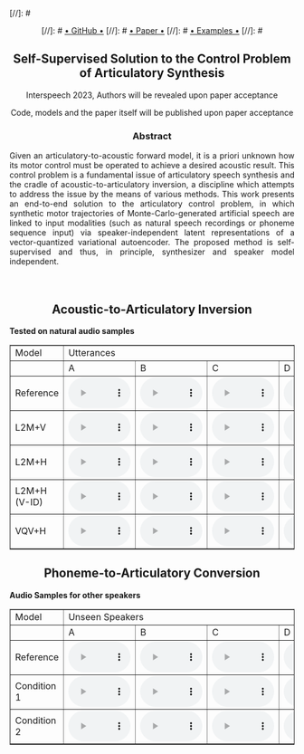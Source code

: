

[//]: #      <center>
[//]: #        <a href="" class="btn2">• GitHub •</a>
[//]: #       <a href="" class="btn2">• Paper •</a></li>
[//]: #       <a href="" class="btn2">• Examples •</a></li>
[//]: #      </center>

<div style="text-align: center;">
<h2><b>Self-Supervised Solution to the Control Problem of Articulatory Synthesis</b></h2>
<p> Interspeech 2023, Authors will be revealed upon paper acceptance </p>
<p> Code, models and the paper itself will be published upon paper acceptance </p>
</div>


<div style="text-align: center;">
<h3>Abstract</h3>
</div>
<div style="text-align: justify"> 
Given an articulatory-to-acoustic forward model, it is a priori unknown how its motor control must be operated to achieve a desired acoustic result. This control problem is a fundamental issue of articulatory speech synthesis and the cradle of acoustic-to-articulatory inversion, a discipline which attempts to address the issue by the means of various methods. This work presents an end-to-end solution to the articulatory control problem, in which synthetic motor trajectories of Monte-Carlo-generated artificial speech are linked to input modalities (such as natural speech recordings or phoneme sequence input) via speaker-independent latent representations of a vector-quantized variational autoencoder. The proposed method is self-supervised and thus, in principle, synthesizer and speaker model independent.
</div>
<br>
<br>


<div style="text-align: center;">
<h2>Acoustic-to-Articulatory Inversion</h2>
</div>

<p><b>Tested on natural audio samples</b></p>

<table border="1">
<tr><td>Model</td><td colspan="12">Utterances </td></tr>
<tr>
  <td></td>
	<td>A</td><td>B</td><td>C</td><td>D</td>
	<td>E</td><td>F</td><td>G</td><td>1</td>
	<td>2</td><td>3</td>
</tr>


<tr><td>Reference</td>
  <td><audio controls style="width: 110px;" src="audio_examples/nat/k61be011.wav"></audio></td>
  <td><audio controls style="width: 110px;" src="audio_examples/nat/k61be018.wav"></audio></td>
  <td><audio controls style="width: 110px;" src="audio_examples/nat/k61be023.wav"></audio></td>
  <td><audio controls style="width: 110px;" src="audio_examples/nat/k61be030.wav"></audio></td>
  <td><audio controls style="width: 110px;" src="audio_examples/nat/k61be037.wav"></audio></td>
  <td><audio controls style="width: 110px;" src="audio_examples/nat/k61be061.wav"></audio></td>
  <td><audio controls style="width: 110px;" src="audio_examples/nat/k62be005.wav"></audio></td>
  <td><audio controls style="width: 110px;" src="audio_examples/nat/k62be024.wav"></audio></td>
  <td><audio controls style="width: 110px;" src="audio_examples/nat/k62be086.wav"></audio></td>
  <td><audio controls style="width: 110px;" src="audio_examples/nat/k62be095.wav"></audio></td>
  <td><audio controls style="width: 110px;" src="audio_examples/nat/k65be002.wav"></audio></td>
  <td><audio controls style="width: 110px;" src="audio_examples/nat/k65be013.wav"></audio></td>
  <td><audio controls style="width: 110px;" src="audio_examples/nat/k65be017.wav"></audio></td>
  <td><audio controls style="width: 110px;" src="audio_examples/nat/k65be075.wav"></audio></td>
  <td><audio controls style="width: 110px;" src="audio_examples/nat/k65be077.wav"></audio></td>
  <td><audio controls style="width: 110px;" src="audio_examples/nat/k66be008.wav"></audio></td>
  <td><audio controls style="width: 110px;" src="audio_examples/nat/k66be041.wav"></audio></td>
  <td><audio controls style="width: 110px;" src="audio_examples/nat/k66be060.wav"></audio></td>
  <td><audio controls style="width: 110px;" src="audio_examples/nat/k66be062.wav"></audio></td>
  <td><audio controls style="width: 110px;" src="audio_examples/nat/k66be063.wav"></audio></td>
</tr>
<tr><td>L2M+V</td>
  <td><audio controls style="width: 110px;" src="audio_examples/l2m/k61be011.wav"></audio></td>
  <td><audio controls style="width: 110px;" src="audio_examples/l2m/k61be018.wav"></audio></td>
  <td><audio controls style="width: 110px;" src="audio_examples/l2m/k61be023.wav"></audio></td>
  <td><audio controls style="width: 110px;" src="audio_examples/l2m/k61be030.wav"></audio></td>
  <td><audio controls style="width: 110px;" src="audio_examples/l2m/k61be037.wav"></audio></td>
  <td><audio controls style="width: 110px;" src="audio_examples/l2m/k61be061.wav"></audio></td>
  <td><audio controls style="width: 110px;" src="audio_examples/l2m/k62be005.wav"></audio></td>
  <td><audio controls style="width: 110px;" src="audio_examples/l2m/k62be024.wav"></audio></td>
  <td><audio controls style="width: 110px;" src="audio_examples/l2m/k62be086.wav"></audio></td>
  <td><audio controls style="width: 110px;" src="audio_examples/l2m/k62be095.wav"></audio></td>
  <td><audio controls style="width: 110px;" src="audio_examples/l2m/k65be002.wav"></audio></td>
  <td><audio controls style="width: 110px;" src="audio_examples/l2m/k65be013.wav"></audio></td>
  <td><audio controls style="width: 110px;" src="audio_examples/l2m/k65be017.wav"></audio></td>
  <td><audio controls style="width: 110px;" src="audio_examples/l2m/k65be075.wav"></audio></td>
  <td><audio controls style="width: 110px;" src="audio_examples/l2m/k65be077.wav"></audio></td>
  <td><audio controls style="width: 110px;" src="audio_examples/l2m/k66be008.wav"></audio></td>
  <td><audio controls style="width: 110px;" src="audio_examples/l2m/k66be041.wav"></audio></td>
  <td><audio controls style="width: 110px;" src="audio_examples/l2m/k66be060.wav"></audio></td>
  <td><audio controls style="width: 110px;" src="audio_examples/l2m/k66be062.wav"></audio></td>
  <td><audio controls style="width: 110px;" src="audio_examples/l2m/k66be063.wav"></audio></td>
</tr>
<tr><td>L2M+H</td>
  <td><audio controls style="width: 110px;" src="audio_examples/l2m_m2l/KIEL61_k61be011_generated_e2e.wav"></audio></td>
  <td><audio controls style="width: 110px;" src="audio_examples/l2m_m2l/KIEL61_k61be018_generated_e2e.wav"></audio></td>
  <td><audio controls style="width: 110px;" src="audio_examples/l2m_m2l/KIEL61_k61be023_generated_e2e.wav"></audio></td>
  <td><audio controls style="width: 110px;" src="audio_examples/l2m_m2l/KIEL61_k61be030_generated_e2e.wav"></audio></td>
  <td><audio controls style="width: 110px;" src="audio_examples/l2m_m2l/KIEL61_k61be037_generated_e2e.wav"></audio></td>
  <td><audio controls style="width: 110px;" src="audio_examples/l2m_m2l/KIEL61_k61be061_generated_e2e.wav"></audio></td>
  <td><audio controls style="width: 110px;" src="audio_examples/l2m_m2l/KIEL62_k62be005_generated_e2e.wav"></audio></td>
  <td><audio controls style="width: 110px;" src="audio_examples/l2m_m2l/KIEL62_k62be024_generated_e2e.wav"></audio></td>
  <td><audio controls style="width: 110px;" src="audio_examples/l2m_m2l/KIEL62_k62be086_generated_e2e.wav"></audio></td>
  <td><audio controls style="width: 110px;" src="audio_examples/l2m_m2l/KIEL62_k62be095_generated_e2e.wav"></audio></td>
  <td><audio controls style="width: 110px;" src="audio_examples/l2m_m2l/KIEL65_k65be002_generated_e2e.wav"></audio></td>
  <td><audio controls style="width: 110px;" src="audio_examples/l2m_m2l/KIEL65_k65be013_generated_e2e.wav"></audio></td>
  <td><audio controls style="width: 110px;" src="audio_examples/l2m_m2l/KIEL65_k65be017_generated_e2e.wav"></audio></td>
  <td><audio controls style="width: 110px;" src="audio_examples/l2m_m2l/KIEL65_k65be075_generated_e2e.wav"></audio></td>
  <td><audio controls style="width: 110px;" src="audio_examples/l2m_m2l/KIEL65_k65be077_generated_e2e.wav"></audio></td>
  <td><audio controls style="width: 110px;" src="audio_examples/l2m_m2l/KIEL66_k66be008_generated_e2e.wav"></audio></td>
  <td><audio controls style="width: 110px;" src="audio_examples/l2m_m2l/KIEL66_k66be041_generated_e2e.wav"></audio></td>
  <td><audio controls style="width: 110px;" src="audio_examples/l2m_m2l/KIEL66_k66be060_generated_e2e.wav"></audio></td>
  <td><audio controls style="width: 110px;" src="audio_examples/l2m_m2l/KIEL66_k66be062_generated_e2e.wav"></audio></td>
  <td><audio controls style="width: 110px;" src="audio_examples/l2m_m2l/KIEL66_k66be063_generated_e2e.wav"></audio></td>
</tr>
<tr><td>L2M+H (V-ID)</td>
  <td><audio controls style="width: 110px;" src="audio_examples/l2m_m2l_mc_id/k61be011.wav"></audio></td>
  <td><audio controls style="width: 110px;" src="audio_examples/l2m_m2l_mc_id/k61be018.wav"></audio></td>
  <td><audio controls style="width: 110px;" src="audio_examples/l2m_m2l_mc_id/k61be023.wav"></audio></td>
  <td><audio controls style="width: 110px;" src="audio_examples/l2m_m2l_mc_id/k61be030.wav"></audio></td>
  <td><audio controls style="width: 110px;" src="audio_examples/l2m_m2l_mc_id/k61be037.wav"></audio></td>
  <td><audio controls style="width: 110px;" src="audio_examples/l2m_m2l_mc_id/k61be061.wav"></audio></td>
  <td><audio controls style="width: 110px;" src="audio_examples/l2m_m2l_mc_id/k62be005.wav"></audio></td>
  <td><audio controls style="width: 110px;" src="audio_examples/l2m_m2l_mc_id/k62be024.wav"></audio></td>
  <td><audio controls style="width: 110px;" src="audio_examples/l2m_m2l_mc_id/k62be086.wav"></audio></td>
  <td><audio controls style="width: 110px;" src="audio_examples/l2m_m2l_mc_id/k62be095.wav"></audio></td>
  <td><audio controls style="width: 110px;" src="audio_examples/l2m_m2l_mc_id/k65be002.wav"></audio></td>
  <td><audio controls style="width: 110px;" src="audio_examples/l2m_m2l_mc_id/k65be013.wav"></audio></td>
  <td><audio controls style="width: 110px;" src="audio_examples/l2m_m2l_mc_id/k65be017.wav"></audio></td>
  <td><audio controls style="width: 110px;" src="audio_examples/l2m_m2l_mc_id/k65be075.wav"></audio></td>
  <td><audio controls style="width: 110px;" src="audio_examples/l2m_m2l_mc_id/k65be077.wav"></audio></td>
  <td><audio controls style="width: 110px;" src="audio_examples/l2m_m2l_mc_id/k66be008.wav"></audio></td>
  <td><audio controls style="width: 110px;" src="audio_examples/l2m_m2l_mc_id/k66be041.wav"></audio></td>
  <td><audio controls style="width: 110px;" src="audio_examples/l2m_m2l_mc_id/k66be060.wav"></audio></td>
  <td><audio controls style="width: 110px;" src="audio_examples/l2m_m2l_mc_id/k66be062.wav"></audio></td>
  <td><audio controls style="width: 110px;" src="audio_examples/l2m_m2l_mc_id/k66be063.wav"></audio></td>
</tr>
<tr><td>VQV+H</td>
  <td><audio controls style="width: 110px;" src="audio_examples/vqvae/KIEL61_k61be011_generated_e2e.wav"></audio></td>
  <td><audio controls style="width: 110px;" src="audio_examples/vqvae/KIEL61_k61be018_generated_e2e.wav"></audio></td>
  <td><audio controls style="width: 110px;" src="audio_examples/vqvae/KIEL61_k61be023_generated_e2e.wav"></audio></td>
  <td><audio controls style="width: 110px;" src="audio_examples/vqvae/KIEL61_k61be030_generated_e2e.wav"></audio></td>
  <td><audio controls style="width: 110px;" src="audio_examples/vqvae/KIEL61_k61be037_generated_e2e.wav"></audio></td>
  <td><audio controls style="width: 110px;" src="audio_examples/vqvae/KIEL61_k61be061_generated_e2e.wav"></audio></td>
  <td><audio controls style="width: 110px;" src="audio_examples/vqvae/KIEL62_k62be005_generated_e2e.wav"></audio></td>
  <td><audio controls style="width: 110px;" src="audio_examples/vqvae/KIEL62_k62be024_generated_e2e.wav"></audio></td>
  <td><audio controls style="width: 110px;" src="audio_examples/vqvae/KIEL62_k62be086_generated_e2e.wav"></audio></td>
  <td><audio controls style="width: 110px;" src="audio_examples/vqvae/KIEL62_k62be095_generated_e2e.wav"></audio></td>
  <td><audio controls style="width: 110px;" src="audio_examples/vqvae/KIEL65_k65be002_generated_e2e.wav"></audio></td>
  <td><audio controls style="width: 110px;" src="audio_examples/vqvae/KIEL65_k65be013_generated_e2e.wav"></audio></td>
  <td><audio controls style="width: 110px;" src="audio_examples/vqvae/KIEL65_k65be017_generated_e2e.wav"></audio></td>
  <td><audio controls style="width: 110px;" src="audio_examples/vqvae/KIEL65_k65be075_generated_e2e.wav"></audio></td>
  <td><audio controls style="width: 110px;" src="audio_examples/vqvae/KIEL65_k65be077_generated_e2e.wav"></audio></td>
  <td><audio controls style="width: 110px;" src="audio_examples/vqvae/KIEL66_k66be008_generated_e2e.wav"></audio></td>
  <td><audio controls style="width: 110px;" src="audio_examples/vqvae/KIEL66_k66be041_generated_e2e.wav"></audio></td>
  <td><audio controls style="width: 110px;" src="audio_examples/vqvae/KIEL66_k66be060_generated_e2e.wav"></audio></td>
  <td><audio controls style="width: 110px;" src="audio_examples/vqvae/KIEL66_k66be062_generated_e2e.wav"></audio></td>
  <td><audio controls style="width: 110px;" src="audio_examples/vqvae/KIEL66_k66be063_generated_e2e.wav"></audio></td>
</tr>


</table>

<div style="text-align: center;">
<h2>Phoneme-to-Articulatory Conversion</h2>
</div>

<p><b>Audio Samples for other speakers</b></p>

<table border="1">
<tr><td>Model</td><td colspan="12">Unseen Speakers </td></tr>
<tr>
  <td></td>
 
  <td>A</td><td>B</td><td>C</td><td>D</td>
  <td>E</td><td>F</td><td>G</td><td>1</td>
  <td>2</td><td>3</td>
</tr>


<tr><td>Reference</td>
  <td><audio controls style="width: 110px;" src="audio_examples/.wav"></audio></td>
  <td><audio controls style="width: 110px;" src="audio_examples/.wav"></audio></td>
  <td><audio controls style="width: 110px;" src="audio_examples/.wav"></audio></td>
  <td><audio controls style="width: 110px;" src="audio_examples/.wav"></audio></td>
  <td><audio controls style="width: 110px;" src="audio_examples/.wav"></audio></td>
  <td><audio controls style="width: 110px;" src="audio_examples/.wav"></audio></td>
  <td><audio controls style="width: 110px;" src="audio_examples/.wav"></audio></td>
  <td><audio controls style="width: 110px;" src="audio_examples/.wav"></audio></td>
  <td><audio controls style="width: 110px;" src="audio_examples/.wav"></audio></td>
  <td><audio controls style="width: 110px;" src="audio_examples/.wav"></audio></td>
</tr>
<tr><td>Condition 1</td>
  <td><audio controls style="width: 110px;" src="audio_examples/.wav"></audio></td>
  <td><audio controls style="width: 110px;" src="audio_examples/.wav"></audio></td>
  <td><audio controls style="width: 110px;" src="audio_examples/.wav"></audio></td>
  <td><audio controls style="width: 110px;" src="audio_examples/.wav"></audio></td>
  <td><audio controls style="width: 110px;" src="audio_examples/.wav"></audio></td>
  <td><audio controls style="width: 110px;" src="audio_examples/.wav"></audio></td>
  <td><audio controls style="width: 110px;" src="audio_examples/.wav"></audio></td>
  <td><audio controls style="width: 110px;" src="audio_examples/.wav"></audio></td>
  <td><audio controls style="width: 110px;" src="audio_examples/.wav"></audio></td>
  <td><audio controls style="width: 110px;" src="audio_examples/.wav"></audio></td>
</tr>
<tr><td>Condition 2</td>
  <td><audio controls style="width: 110px;" src="audio_examples/.wav"></audio></td>
  <td><audio controls style="width: 110px;" src="audio_examples/.wav"></audio></td>
  <td><audio controls style="width: 110px;" src="audio_examples/.wav"></audio></td>
  <td><audio controls style="width: 110px;" src="audio_examples/.wav"></audio></td>
  <td><audio controls style="width: 110px;" src="audio_examples/.wav"></audio></td>
  <td><audio controls style="width: 110px;" src="audio_examples/.wav"></audio></td>
  <td><audio controls style="width: 110px;" src="audio_examples/.wav"></audio></td>
  <td><audio controls style="width: 110px;" src="audio_examples/.wav"></audio></td>
  <td><audio controls style="width: 110px;" src="audio_examples/.wav"></audio></td>
  <td><audio controls style="width: 110px;" src="audio_examples/.wav"></audio></td>
</tr>


</table>



